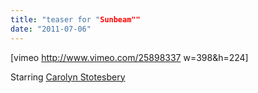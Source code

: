 ```yaml
---
title: "teaser for "Sunbeam""
date: "2011-07-06"
---
```


\[vimeo http://www.vimeo.com/25898337 w=398&h=224\]

Starring [Carolyn Stotesbery](http://carolynstotesbery.com/)
